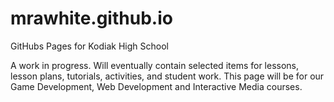 # mrawhite.github.io
GitHubs Pages for Kodiak High School

A work in progress. Will eventually contain selected items for lessons, lesson plans, tutorials, activities, and student work. This page will be for our Game Development, Web Development and Interactive Media courses. 
